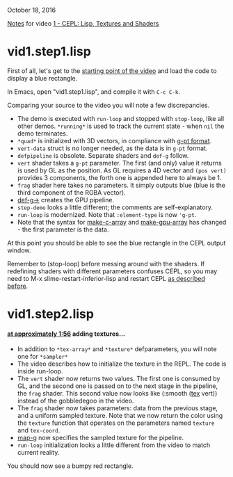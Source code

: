 October 18, 2016

[Notes](vid1.md) for video [1 - CEPL: Lisp, Textures and Shaders](https://www.youtube.com/watch?v=I0kWZP9L9Kc)

# vid1.step1.lisp
First of all, let's get to the [starting point of the video](https://www.youtube.com/watch?v=I0kWZP9L9Kc) and load the code to display a blue rectangle.

In Emacs, open "vid1.step1.lisp", and compile it with `C-c C-k`.

Comparing your source to the video you will note a few discrepancies.

- The demo is executed with `run-loop` and stopped with `stop-loop`, like all other demos.  `*running*` is used to track the current state - when `nil` the demo terminates.
- `*quad*` is initialized with 3D vectors, in compliance with [g-pt format](http://techsnuffle.com/cepl/api.html#CEPL.TYPES.PREDEFINED:G-PT).
- `vert-data` struct is no longer needed, as the data is in `g-pt` format.
- `defpipeline` is obsolete.  Separate shaders and `def-g` follow.
- `vert` shader takes a `g-pt` parameter.  The first (and only) value it returns is used by GL as the position.  As GL requires a 4D vector and `(pos vert)` provides 3 components, the forth one is appended here to always be 1.
- `frag` shader here takes no parameters.  It simply outputs blue (blue is the third component of the RGBA vector).
- [def-g->](http://techsnuffle.com/cepl/api.html#CEPL.PIPELINES:DEF-G-%3E) creates the GPU pipeline.
- `step-demo` looks a little different; the comments are self-explanatory.
- `run-loop` is modernized.  Note that `:element-type` is now `'g-pt`.
- Note that the syntax for [make-c-array](http://techsnuffle.com/cepl/api.html#CEPL.C-ARRAYS:MAKE-C-ARRAY) and [make-gpu-array](http://techsnuffle.com/cepl/api.html#CEPL.GPU-ARRAYS.BUFFER-BACKED:MAKE-GPU-ARRAY) has changed - the first parameter is the data.

At this point you should be able to see the blue rectangle in the CEPL output window.

Remember to (stop-loop) before messing around with the shaders.  If redefining shaders with different parameters confuses CEPL, so you may need to M-x slime-restart-inferior-lisp  and restart CEPL [as described before](REAMDE.md).

# vid1.step2.lisp
#### [at approximately 1:56](https://youtu.be/I0kWZP9L9Kc?t=116) adding textures...

- In addition to `*tex-array*` and `*texture*` defparameters, you will note one for `*sampler*`
- The video describes how to initialize the texture in the REPL.  The code is inside run-loop.
- The `vert` shader now returns two values.  The first one is consumed by GL, and the second one is passed on to the next stage in the pipeline, the `frag` shader.  This second value now looks like (:smooth ([tex](http://techsnuffle.com/cepl/api.html#CEPL.TYPES.PREDEFINED:TEX) vert)) instead of the gobbledegoo in the video.
- The `frag` shader now takes parameters: data from the previous stage, and a uniform sampled texture.  Note that we now return the color using the `texture` function that operates on the parameters named `texture` and `tex-coord`.
- [map-g](http://techsnuffle.com/cepl/api.html#CEPL.PIPELINES:MAP-G) now specifies the sampled texture for the pipeline.
- `run-loop` initialization looks a little different from the video to match current reality.

You should now see a bumpy red rectangle.


